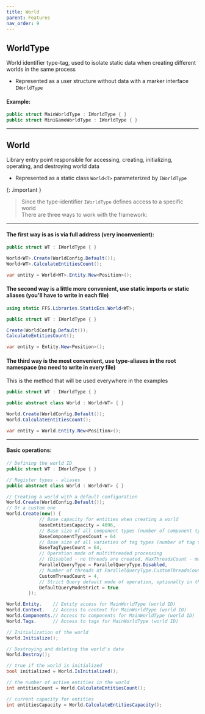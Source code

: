 ```yaml
---
title: World
parent: Features
nav_order: 9
---
```


## WorldType
World identifier type-tag, used to isolate static data when creating different worlds in the same process
- Represented as a user structure without data with a marker interface `IWorldType`

#### Example:
```c#
public struct MainWorldType : IWorldType { }
public struct MiniGameWorldType : IWorldType { }
```
___


## World
Library entry point responsible for accessing, creating, initializing, operating, and destroying world data
- Represented as a static class `World<T>` parameterized by `IWorldType`

{: .important }
> Since the type-identifier `IWorldType` defines access to a specific world   
> There are three ways to work with the framework:

___

#### The first way is as is via full address (very inconvenient):
```c#
public struct WT : IWorldType { }

World<WT>.Create(WorldConfig.Default());
World<WT>.CalculateEntitiesCount();

var entity = World<WT>.Entity.New<Position>();
```

#### The second way is a little more convenient, use static imports or static aliases (you'll have to write in each file)
```c#
using static FFS.Libraries.StaticEcs.World<WT>;

public struct WT : IWorldType { }

Create(WorldConfig.Default());
CalculateEntitiesCount();

var entity = Entity.New<Position>();
```

#### The third way is the most convenient, use type-aliases in the root namespace (no need to write in every file)
This is the method that will be used everywhere in the examples
```c#
public struct WT : IWorldType { }

public abstract class World : World<WT> { }

World.Create(WorldConfig.Default());
World.CalculateEntitiesCount();

var entity = World.Entity.New<Position>();
```

___

#### Basic operations:
```c#
// Defining the world ID
public struct WT : IWorldType { }

// Register types - aliases
public abstract class World : World<WT> { }

// Creating a world with a default configuration
World.Create(WorldConfig.Default());
// Or a custom one
World.Create(new() {
            // Base capacity for entities when creating a world
            baseEntitiesCapacity = 4096,                        
            // Base size of all component types (number of component types)
            BaseComponentTypesCount = 64                        
            // Base size of all varieties of tag types (number of tag types)
            BaseTagTypesCount = 64,                             
            // Operation mode of multithreaded processing 
            // (Disabled - no threads are created, MaxThreadsCount - maximum available number of threads is created, CustomThreadsCount - specified number of threads)
            ParallelQueryType = ParallelQueryType.Disabled,
            // Number of threads at ParallelQueryType.CustomThreadsCount
            CustomThreadCount = 4,
            // Strict Query default mode of operation, optionally in the Queries section
            DefaultQueryModeStrict = true
        });

World.Entity.    // Entity access for MainWorldType (world ID)
World.Context.   // Access to context for MainWorldType (world ID)
World.Components.// Access to components for MainWorldType (world ID)
World.Tags.      // Access to tags for MainWorldType (world ID)

// Initialization of the world
World.Initialize();

// Destroying and deleting the world's data
World.Destroy();

// true if the world is initialized
bool initialized = World.IsInitialized();

// the number of active entities in the world
int entitiesCount = World.CalculateEntitiesCount();

// current capacity for entities
int entitiesCapacity = World.CalculateEntitiesCapacity();
```